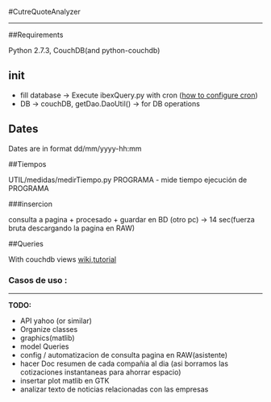 #CutreQuoteAnalyzer

---

##Requirements

Python 2.7.3, CouchDB(and python-couchdb)


## init

* fill database -> Execute ibexQuery.py with cron
([how to configure cron](http://www.codigonomada.com/como-anadir-tareas-programadas-con-cron-linux/))
* DB -> couchDB, getDao.DaoUtil() -> for DB operations


## Dates

Dates are in format dd/mm/yyyy-hh:mm


##Tiempos

UTIL/medidas/medirTiempo.py PROGRAMA - mide tiempo ejecución de PROGRAMA

###insercion

consulta a pagina + procesado + guardar en BD (otro pc) -> 14 sec(fuerza bruta descargando la pagina en RAW)


##Queries

With couchdb views
[wiki](http://wiki.apache.org/couchdb/Introduction_to_CouchDB_views),[tutorial](http://guide.couchdb.org/draft/views.html)

### Casos de uso :


---

**TODO:**

* API yahoo (or similar)
* Organize classes
* graphics(matlib)
* model Queries
* config / automatizacion de consulta pagina en RAW(asistente)
* hacer Doc resumen de cada compañia al dia (asi borramos las cotizaciones instantaneas para ahorrar espacio)
* insertar plot matlib en GTK
* analizar texto de noticias relacionadas con las empresas

